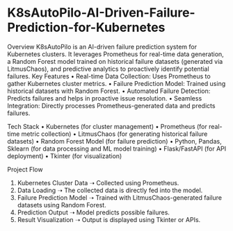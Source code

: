 # K8sAutoPilo-AI-Driven-Failure-Prediction-for-Kubernetes

Overview
K8sAutoPilo is an AI-driven failure prediction system for Kubernetes clusters. It leverages Prometheus for real-time data generation, a Random Forest model trained on historical failure datasets (generated via LitmusChaos), and predictive analytics to proactively identify potential failures.
Key Features
•	Real-time Data Collection: Uses Prometheus to gather Kubernetes cluster metrics.
•	Failure Prediction Model: Trained using historical datasets with Random Forest.
•	Automated Failure Detection: Predicts failures and helps in proactive issue resolution.
•	Seamless Integration: Directly processes Prometheus-generated data and predicts failures.

Tech Stack
•	Kubernetes (for cluster management)
•	Prometheus (for real-time metric collection)
•	LitmusChaos (for generating historical failure datasets)
•	Random Forest Model (for failure prediction)
•	Python, Pandas, Sklearn (for data processing and ML model training)
•	Flask/FastAPI (for API deployment)
•	Tkinter (for visualization)

Project Flow
1.	Kubernetes Cluster Data ➝ Collected using Prometheus.
2.	Data Loading ➝ The collected data is directly fed into the model.
3.	Failure Prediction Model ➝ Trained with LitmusChaos-generated failure datasets using Random Forest.
4.	Prediction Output ➝ Model predicts possible failures.
5.	Result Visualization ➝ Output is displayed using Tkinter or APIs.

 

